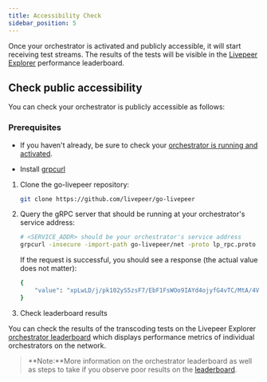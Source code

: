 ```yaml
---
title: Accessibility Check
sidebar_position: 5
---
```


Once your orchestrator is activated and publicly accessible, it will start receiving test streams. The results of the tests will be visible in the [Livepeer Explorer](/video-miners/reference/leaderboard) performance leaderboard. 

## Check public accessibility

You can check your orchestrator is publicly accessible as follows:

### Prerequisites

- If you haven't already, be sure to check your [orchestrator is running and activated](/video-miners/getting-started/activation#start-a-combined-orchestrator-and-transcoder).

- Install [grpcurl](https://github.com/fullstorydev/grpcurl#installation)


1. Clone the go-livepeer repository:

   ```bash
   git clone https://github.com/livepeer/go-livepeer
   ```

1. Query the gRPC server that should be running at your orchestrator's service
   address:

   ```bash
   # <SERVICE_ADDR> should be your orchestrator's service address
   grpcurl -insecure -import-path go-livepeer/net -proto lp_rpc.proto <SERVICE_ADDR> net.Orchestrator/Ping
   ```

   If the request is successful, you should see a response (the actual value does not matter):

   ```bash
   {
       "value": "xpLwLD/j/pk102yS5zsF7/EbF1FsWOo9IAYd4ojyfG4vTC/MtA/4VtwTYt1WmyCSuGdkIKhmWZ2C7ovW8CLuIhw="
   }
   ```

2. Check leaderboard results

You can check the results of the transcoding tests on the Livepeer Explorer [orchestrator leaderboard](https://explorer.livepeer.org/orchestrators?orchestratorTable=performance) which displays performance metrics of individual orchestrators on the network.

> **Note:**More information on the orchestrator leaderboard as well as steps to take if you observe poor results on the [leaderboard](/video-miners/reference/leaderboard).

